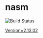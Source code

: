 # nasm

![Build Status](https://travis-ci.org/cyber-dojo-languages/nasm.svg?branch=master)

[Version=2.13.02](https://github.com/cyber-dojo-languages/nasm/blob/master/check_version.sh)